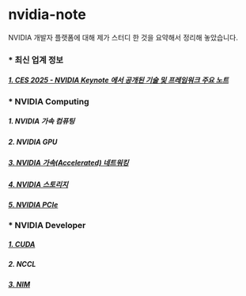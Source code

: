 # nvidia-note
NVIDIA 개발자 플랫폼에 대해 제가 스터디 한 것을 요약해서 정리해 놓았습니다. 

### * 최신 업계 정보 ###
##### [1. CES 2025 - NVIDIA Keynote 에서 공개된 기술 및 프레임워크 주요 노트](https://github.com/synabreu/nvidia-note/blob/main/ces2025-note.md) #####

### * NVIDIA Computing ###

##### 1. NVIDIA 가속 컴퓨팅 #####
##### 2. NVIDIA GPU #####
##### [3. NVIDIA 가속(Accelerated) 네트워킹](https://github.com/synabreu/nvidia-note/blob/main/accelerated-networking.md) #####
##### [4. NVIDIA 스토리지](https://github.com/synabreu/nvidia-note/blob/main/NVMe-storage.md) #####
##### [5. NVIDIA PCIe](https://github.com/synabreu/nvidia-note/blob/main/PCIe-Slot.md) #####

### * NVIDIA Developer ###

##### [1. CUDA](https://github.com/synabreu/nvidia-note/blob/main/cuda-nvidia.md) #####
##### 2. NCCL #####
##### [3. NIM](https://github.com/synabreu/nvidia-nim-summary) #####


  
